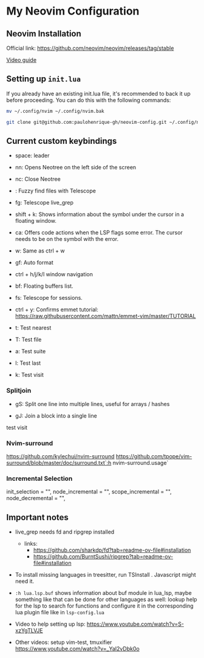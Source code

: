 # My Neovim Configuration

## Neovim Installation

Official link: https://github.com/neovim/neovim/releases/tag/stable

[Video guide](https://www.youtube.com/watch?v=cBvVCq-q5nw)

## Setting up `init.lua`

If you already have an existing init.lua file, it's recommended to back it up before proceeding. You can do this with the following commands:

```bash
mv ~/.config/nvim ~/.config/nvim.bak
```

```bash
git clone git@github.com:paulohenrique-gh/neovim-config.git ~/.config/nvim
```

## Current custom keybindings

- space: leader

- <leader>nn: Opens Neotree on the left side of the screen

- <leader>nc: Close Neotree

- <leader><leader>: Fuzzy find files with Telescope

- <leader>fg: Telescope live_grep

- shift + k: Shows information about the symbol under the cursor in a floating window.

- <leader>ca: Offers code actions when the LSP flags some error. The cursor needs to be on the symbol with the error.

- <leader>w: Same as ctrl + w

- <leader>gf: Auto format

- ctrl + h/j/k/l window navigation

- <leader>bf: Floating buffers list.

- <space>fs: Telescope for sessions.

- ctrl + y: Confirms emmet
tutorial: https://raw.githubusercontent.com/mattn/emmet-vim/master/TUTORIAL

- <leader>t: Test nearest

- <leader>T: Test file

- <leader>a: Test suite 

- <leader>l: Test last

- <leader>k: Test visit

### Splitjoin

- gS: Split one line into multiple lines, useful for arrays / hashes

- gJ: Join a block into a single line

test visit

### Nvim-surround

https://github.com/kylechui/nvim-surround
https://github.com/tpope/vim-surround/blob/master/doc/surround.txt`:h nvim-surround.usage`

### Incremental Selection

init_selection = "<CR>",
node_incremental = "<TAB>",
scope_incremental = "<CR>",
node_decremental = "<S-TAB>",

## Important notes

- live_grep needs fd and ripgrep installed
  - links:
    - https://github.com/sharkdp/fd?tab=readme-ov-file#installation
    - https://github.com/BurntSushi/ripgrep?tab=readme-ov-file#installation
- To install missing languages in treesitter, run TSInstall <language-name>. Javascript might need it.

- `:h lua.lsp.buf` shows information about buf module in lua_lsp, maybe something like that can be done for other languages as well: lookup help for the lsp to search for functions and configure it in the corresponding lua plugin file like in `lsp-config.lua`

- Video to help setting up lsp: https://www.youtube.com/watch?v=S-xzYgTLVJE

- Other videos: setup vim-test, tmuxifier
https://www.youtube.com/watch?v=_YaI2vDbk0o
